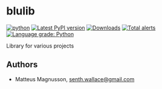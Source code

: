 # blulib

[![python](https://img.shields.io/pypi/pyversions/blulib.svg)](https://pypi.python.org/pypi/blulib)
[![Latest PyPI version](https://img.shields.io/pypi/v/blulib.svg)](https://pypi.python.org/pypi/blulib)
[![Downloads](https://pepy.tech/badge/blulib)](https://pepy.tech/project/blulib?right_color=orange)
[![Total alerts](https://img.shields.io/lgtm/alerts/g/Senth/blulib.svg?logo=lgtm&logoWidth=18)](https://lgtm.com/projects/g/Senth/blulib/alerts/)
[![Language grade: Python](https://img.shields.io/lgtm/grade/python/g/Senth/blulib.svg?logo=lgtm&logoWidth=18)](https://lgtm.com/projects/g/Senth/blulib/context:python)

Library for various projects

## Authors

- Matteus Magnusson, senth.wallace@gmail.com
